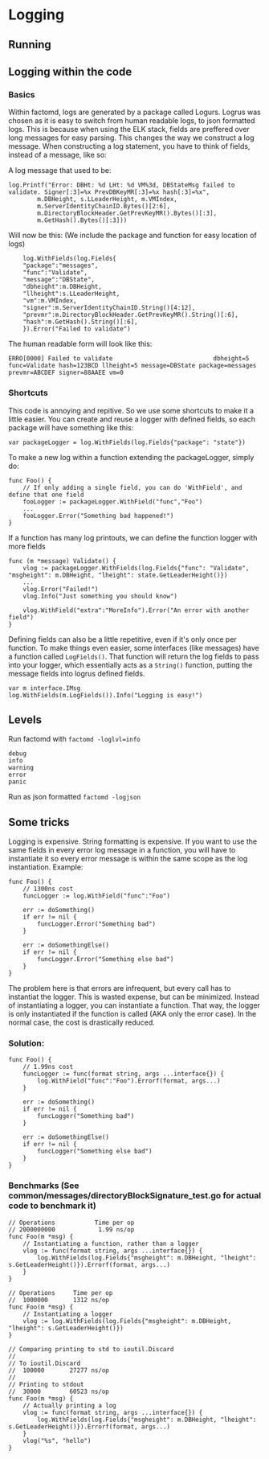 # Logging

## Running

## Logging within the code

### Basics

Within factomd, logs are generated by a package called Logurs. Logrus was chosen as it is easy to switch from human readable logs, to json formatted logs. This is because when using the ELK stack, fields are preffered over long messages for easy parsing. This changes the way we construct a log message. When constructing a log statement, you have to think of fields, instead of a message, like so:

A log message that used to be:

```
log.Printf("Error: DBHt: %d LHt: %d VM%3d, DBStateMsg failed to validate. Signer[:3]=%x PrevDBKeyMR[:3]=%x hash[:3]=%x",
		m.DBHeight, s.LLeaderHeight, m.VMIndex,
		m.ServerIdentityChainID.Bytes()[2:6],
		m.DirectoryBlockHeader.GetPrevKeyMR().Bytes()[:3],
		m.GetHash().Bytes()[:3]))
```

Will now be this: (We include the package and function for easy location of logs)

```
	log.WithFields(log.Fields{
	"package":"messages",
	"func":"Validate",
	"message":"DBState",
	"dbheight":m.DBHeight,
	"llheight":s.LLeaderHeight,
	"vm":m.VMIndex,
	"signer":m.ServerIdentityChainID.String()[4:12],
	"prevmr":m.DirectoryBlockHeader.GetPrevKeyMR().String()[:6],
	"hash":m.GetHash().String()[:6],
	}).Error("Failed to validate")
```

The human readable form will look like this:

```
ERRO[0000] Failed to validate                            dbheight=5 func=Validate hash=123BCD llheight=5 message=DBState package=messages prevmr=ABCDEF signer=88AAEE vm=0
```

### Shortcuts

This code is annoying and repitive. So we use some shortcuts to make it a little easier. You can create and reuse a logger with defined fields, so each package will have something like this:

```
var packageLogger = log.WithFields(log.Fields{"package": "state"})
```

To make a new log within a function extending the packageLogger, simply do:

```
func Foo() {
	// If only adding a single field, you can do 'WithField', and define that one field
	fooLogger := packageLogger.WithField("func","Foo")
	...
	fooLogger.Error("Something bad happened!")
}
```

If a function has many log printouts, we can define the function logger with more fields

```
func (m *message) Validate() {
	vlog := packageLogger.WithFields(log.Fields{"func": "Validate", "msgheight": m.DBHeight, "lheight": state.GetLeaderHeight()})
	...
	vlog.Error("Failed!")
	vlog.Info("Just something you should know")

	vlog.WithField("extra":"MoreInfo").Error("An error with another field")
}
```

Defining fields can also be a little repetitive, even if it's only once per function. To make things even easier, some interfaces (like messages) have a function called `LogFields()`. That function will return the log fields to pass into your logger, which essentially acts as a `String()` function, putting the message fields into logrus defined fields. 

```
var m interface.IMsg
log.WithFields(m.LogFields()).Info("Logging is easy!")
```



## Levels

Run factomd with `factomd -loglvl=info`

```
debug
info
warning
error
panic
```

Run as json formatted `factomd -logjson`

## Some tricks

Logging is expensive. String formatting is expensive. If you want to use the same fields in every error log message in a function, you will have to instantiate it so every error message is within the same scope as the log instantiation. Example:

```golang
func Foo() {
	// 1300ns cost
	funcLogger := log.WithField("func":"Foo")

	err := doSomething()
	if err != nil {
		funcLogger.Error("Something bad")
	}

	err := doSomethingElse()
	if err != nil {
		funcLogger.Error("Something else bad")
	}
}
```

The problem here is that errors are infrequent, but every call has to instantiat the logger. This is wasted expense, but can be minimized. Instead of instantiating a logger, you can instantiate a function. That way, the logger is only instantiated if the function is called (AKA only the error case). In the normal case, the cost is drastically reduced.

### Solution:

```golang
func Foo() {
	// 1.99ns cost
	funcLogger := func(format string, args ...interface{}) {
		log.WithField("func":"Foo").Errorf(format, args...)
	}

	err := doSomething()
	if err != nil {
		funcLogger("Something bad")
	}

	err := doSomethingElse()
	if err != nil {
		funcLogger("Something else bad")
	}
}
```


### Benchmarks (See common/messages/directoryBlockSignature_test.go for actual code to benchmark it)

```golang
// Operations           Time per op
// 2000000000	         1.99 ns/op
func Foo(m *msg) {
	// Instantiating a function, rather than a logger
	vlog := func(format string, args ...interface{}) {
		log.WithFields(log.Fields{"msgheight": m.DBHeight, "lheight": s.GetLeaderHeight()}).Errorf(format, args...)
	}
}

// Operations     Time per op
//  1000000	      1312 ns/op
func Foo(m *msg) {
	// Instantiating a logger
	vlog := log.WithFields(log.Fields{"msgheight": m.DBHeight, "lheight": s.GetLeaderHeight()})
}

// Comparing printing to std to ioutil.Discard
//
// To ioutil.Discard
//  100000	     27277 ns/op
//
// Printing to stdout
//  30000	     60523 ns/op
func Foo(m *msg) {
	// Actually printing a log
	vlog := func(format string, args ...interface{}) {
		log.WithFields(log.Fields{"msgheight": m.DBHeight, "lheight": s.GetLeaderHeight()}).Errorf(format, args...)
	}
	vlog("%s", "hello")
}
```
